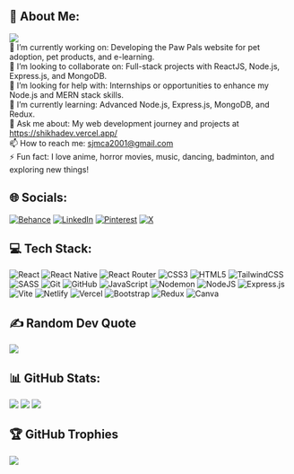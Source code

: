 ## 💫 About Me:

[![](https://visitcount.itsvg.in/api?id=Shikha115&icon=0&color=0)](https://visitcount.itsvg.in)<br>
🎨 I’m currently working on: Developing the Paw Pals website for pet adoption, pet products, and e-learning.<br>🤝 I’m looking to collaborate on: Full-stack projects with ReactJS, Node.js, Express.js, and MongoDB.<br>👐 I’m looking for help with: Internships or opportunities to enhance my Node.js and MERN stack skills.<br>🌱 I’m currently learning: Advanced Node.js, Express.js, MongoDB, and Redux.<br>💬 Ask me about: My web development journey and projects at https://shikhadev.vercel.app/<br>📫 How to reach me: sjmca2001@gmail.com<br>⚡ Fun fact: I love anime, horror movies, music, dancing, badminton, and exploring new things!


## 🌐 Socials:
[![Behance](https://img.shields.io/badge/Behance-1769ff?logo=behance&logoColor=white)](https://behance.net/shikhajain-2001) [![LinkedIn](https://img.shields.io/badge/LinkedIn-%230077B5.svg?logo=linkedin&logoColor=white)](https://linkedin.com/in/shikha20) [![Pinterest](https://img.shields.io/badge/Pinterest-%23E60023.svg?logo=Pinterest&logoColor=white)](https://pinterest.com/sj023279) [![X](https://img.shields.io/badge/X-black.svg?logo=X&logoColor=white)](https://x.com/code_craze_forever) 

## 💻 Tech Stack:
![React](https://img.shields.io/badge/react-%2320232a.svg?style=flat-square&logo=react&logoColor=%2361DAFB) ![React Native](https://img.shields.io/badge/react_native-%2320232a.svg?style=flat-square&logo=react&logoColor=%2361DAFB) ![React Router](https://img.shields.io/badge/React_Router-CA4245?style=flat-square&logo=react-router&logoColor=white) ![CSS3](https://img.shields.io/badge/css3-%231572B6.svg?style=flat-square&logo=css3&logoColor=white) ![HTML5](https://img.shields.io/badge/html5-%23E34F26.svg?style=flat-square&logo=html5&logoColor=white) ![TailwindCSS](https://img.shields.io/badge/tailwindcss-%2338B2AC.svg?style=flat-square&logo=tailwind-css&logoColor=white) ![SASS](https://img.shields.io/badge/SASS-hotpink.svg?style=flat-square&logo=SASS&logoColor=white) ![Git](https://img.shields.io/badge/git-%23F05033.svg?style=flat-square&logo=git&logoColor=white) ![GitHub](https://img.shields.io/badge/github-%23121011.svg?style=flat-square&logo=github&logoColor=white) ![JavaScript](https://img.shields.io/badge/javascript-%23323330.svg?style=flat-square&logo=javascript&logoColor=%23F7DF1E) ![Nodemon](https://img.shields.io/badge/NODEMON-%23323330.svg?style=flat-square&logo=nodemon&logoColor=%BBDEAD) ![NodeJS](https://img.shields.io/badge/node.js-6DA55F?style=flat-square&logo=node.js&logoColor=white) ![Express.js](https://img.shields.io/badge/express.js-%23404d59.svg?style=flat-square&logo=express&logoColor=%2361DAFB) ![Vite](https://img.shields.io/badge/vite-%23646CFF.svg?style=flat-square&logo=vite&logoColor=white) ![Netlify](https://img.shields.io/badge/netlify-%23000000.svg?style=flat-square&logo=netlify&logoColor=#00C7B7) ![Vercel](https://img.shields.io/badge/vercel-%23000000.svg?style=flat-square&logo=vercel&logoColor=white) ![Bootstrap](https://img.shields.io/badge/bootstrap-%238511FA.svg?style=flat-square&logo=bootstrap&logoColor=white) ![Redux](https://img.shields.io/badge/redux-%23593d88.svg?style=flat-square&logo=redux&logoColor=white) ![Canva](https://img.shields.io/badge/Canva-%2300C4CC.svg?style=flat-square&logo=Canva&logoColor=white)

## ✍️ Random Dev Quote
![](https://quotes-github-readme.vercel.app/api?type=horizontal&theme=radical)

## 📊 GitHub Stats:
![](https://github-readme-stats.vercel.app/api?username=Shikha115&theme=dark&hide_border=false&include_all_commits=true&count_private=false)
![](https://github-readme-stats.vercel.app/api/top-langs/?username=Shikha115&theme=dark&hide_border=false&include_all_commits=true&count_private=false&layout=compact)
![](https://github-readme-streak-stats.herokuapp.com/?user=Shikha115&theme=dark&hide_border=false)

## 🏆 GitHub Trophies
![](https://github-profile-trophy.vercel.app/?username=Shikha115&theme=radical&no-frame=false&no-bg=false&margin-w=4)
